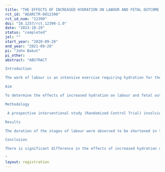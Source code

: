 ```yaml
---
title: "THE EFFECTS OF INCREASED HYDRATION ON LABOUR AND FETAL OUTCOME AMONG PARTURIENTS IN AHMADU BELLO UNIVERSITY TEACHING HOSPITAL, ZARIA, NIGERIA."
rct_id: "AEARCTR-0012390"
rct_id_num: "12390"
doi: "10.1257/rct.12390-1.0"
date: "2023-10-29"
status: "completed"
jel: ""
start_year: "2020-09-28"
end_year: "2021-09-28"
pi: "John Bakut"
pi_other:
abstract: "ABSTRACT
Introduction 
The work of labour is an intensive exercise requiring hydration for the maintenance of tissue perfusion, calories distribution and improvement of placental circulation which ultimately affects the events of labour and fetal outcome. 1, 2  WHO recommends unrestricted oral fluid intake in labour. 3 Restrictions to oral intake in the past was for concerns of aspiration pneumonitis should recourse to Caesarean section is undertaken, while concerns for medicalization of labour makes Clinicians restrict intravenous fluid administration routinely in labour except for an indication. 4, 5  Studies have utilized clinical parameters like duration of labour, Augmentation, mode of delivery and neonatal APGAR score to estimate and determine the effect of hydration on labour and fetal outcome. 6,7, This study used the aforementioned and in addition, neonatal pulse oximetry, cord blood pH and Lactate to objectively determine the effect of hydration in labour and fetal outcome. 
Aim
To determine the effects of increased hydration on labour and fetal outcomes amongst parturients in Ahmadu Bello University Teaching Hospital, Zaria, Nigeria
Methodology 
 A prospective interventional study (Randomized Control Trial) involving consenting Primiparous and Multiparous women randomized into 3 groups. Group 1 was allowed unrestricted oral fluid intake, Groups 2 and 3 had unrestricted oral fluid intake and additional 120 ml/hour and 240 ml/hour of intravenous ringer’s lactate respectively from active phase of labour at 5 cm cervical dilatation. The duration of the stages of labour, need for augmentation, mode of delivery and maternal hemoglobin concentration; before and after delivery. Neonatal APGAR score and pulse oximetry at 1st, 5th and 10th minutes were determined. Fetal cord blood samples were taken for pH and lactate following blood gas analysis. Data was collected on an adapted proforma and partograph. Analysis was done with Statistical package for social sciences (SPSS) version 25.0. Test statistics, regression, coefficient of correlation, ANOVA and multiple comparison statistics were utilized in determining relationships at 95% confidence interval.
Results
The duration of the stages of labour were observed to be shortened in the increased hydration groups (2/3) with mean duration of 6 hours and SD of 1.3, while the hydration on-demand group (1) had higher mean duration of 8 hour and SD of 1.82 for the first stage of labour. The third stage of labour was noticed to be a mean duration of 8 minutes with SD 3.5 for groups (2/3) while group (1) had a mean duration of 11 minutes with SD 9.75. Caesarean section rate was 5(13.9%) in group 1 but was observed to be lower in groups (2 and 3); 3(8.3%) and 1(2.8%) respectively. Also, special baby care unit admission was observed to be 11(30.6%) for group 1 while a lower rate was observed for groups 2; 4(11.1%) and group 3; 2(5.6%) respectively. Cord blood pH was observed to be lower 7.20 in group 1 than group (2 and 3) with 7.28 and 7.27 respectively. Statistically significant relationship was observed at 95% confidence interval between increased hydration and decreased duration of second stage of labour, decreased augmentation of labour rate, decreased cord blood lactate concentration and improved 1st and 5th APGAR scores.
Conclusion
There is significant difference in the effects of increased hydration on the events of labour and fetal outcome. Duration of the stages of labour, augmentation rate, caesarean section rate, cord blood acidosis, asphyxia rate and Special baby care unit admission were all decreased by increased intravenous hydration in labour. Therefore, judiciously increased intravenous hydration in labour is superior to oral hydration in labour.
"
layout: registration
---
```


